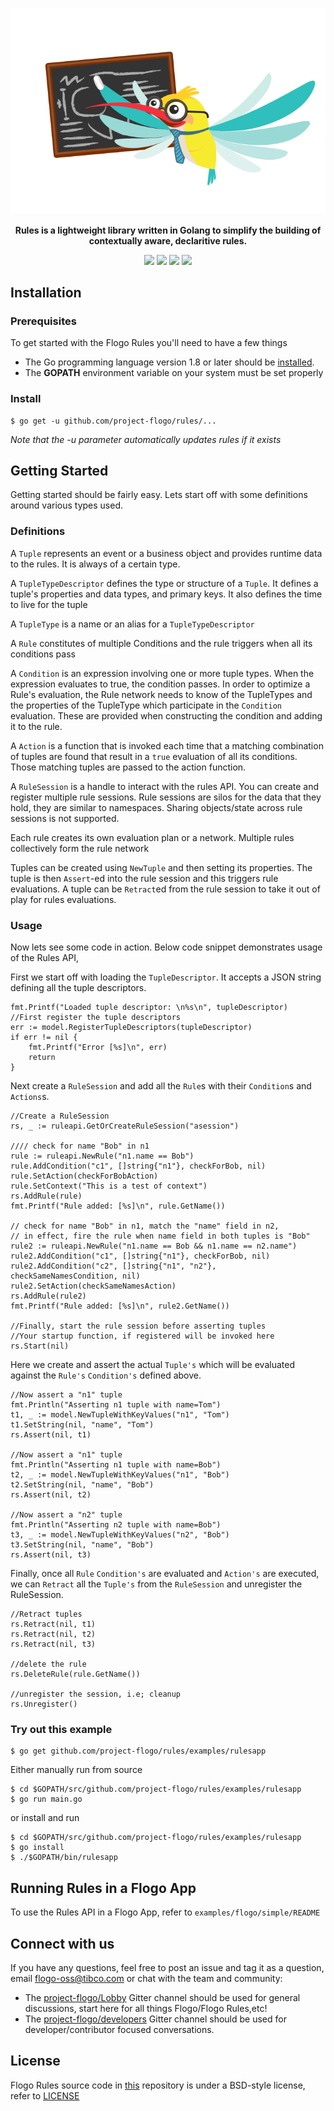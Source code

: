 <p align="center">
  <img src ="https://raw.githubusercontent.com/TIBCOSoftware/flogo/master/images/flogo-ecosystem_Rules.png" />
</p>

<p align="center" >
  <b>Rules is a lightweight library written in Golang to simplify the building of contextually aware, declaritive rules.</b>
</p>

<p align="center">
  <img src="https://travis-ci.org/TIBCOSoftware/flogo.svg"/>
  <img src="https://img.shields.io/badge/dependencies-up%20to%20date-green.svg"/>
  <img src="https://img.shields.io/badge/license-BSD%20style-blue.svg"/>
  <a href="https://gitter.im/project-flogo/Lobby?utm_source=share-link&utm_medium=link&utm_campaign=share-link"><img src="https://badges.gitter.im/Join%20Chat.svg"/></a>
</p>

## Installation

### Prerequisites
To get started with the Flogo Rules you'll need to have a few things
* The Go programming language version 1.8 or later should be [installed](https://golang.org/doc/install).
* The **GOPATH** environment variable on your system must be set properly

### Install
```
$ go get -u github.com/project-flogo/rules/...
```
_Note that the -u parameter automatically updates rules if it exists_

## Getting Started
Getting started should be fairly easy. Lets start off with some definitions around various types used.

### Definitions
A `Tuple` represents an event or a business object and provides runtime data to the rules. It is always of a certain type.

A `TupleTypeDescriptor` defines the type or structure of a `Tuple`. It defines a tuple's properties and data types, and primary keys. It also defines the time to live for the tuple

A `TupleType` is a name or an alias for a `TupleTypeDescriptor` 

A `Rule` constitutes of multiple Conditions and the rule triggers when all its conditions pass

A `Condition` is an expression involving one or more tuple types. When the expression evaluates to true, the condition passes. In order to optimize a Rule's evaluation, the Rule network needs to know of the TupleTypes and the properties of the TupleType which participate in the `Condition` evaluation. These are provided when constructing the condition and adding it to the rule.

A `Action` is a function that is invoked each time that a matching combination of tuples are found that result in a `true` evaluation of all its conditions. Those matching tuples are passed to the action function.

A `RuleSession` is a handle to interact with the rules API. You can create and register multiple rule sessions. Rule sessions are silos for the data that they hold, they are similar to namespaces. Sharing objects/state across rule sessions is not supported.
 
Each rule creates its own evaluation plan or a network. Multiple rules collectively form the rule network

Tuples can be created using `NewTuple` and then setting its properties. The tuple is then `Assert`-ed into the rule session and this triggers rule evaluations.
A tuple can be `Retract`ed from the rule session to take it out of play for rules evaluations.

### Usage
Now lets see some code in action. Below code snippet demonstrates usage of the Rules API,

First we start off with loading the `TupleDescriptor`. It accepts a JSON string defining all the tuple descriptors.

	fmt.Printf("Loaded tuple descriptor: \n%s\n", tupleDescriptor)
	//First register the tuple descriptors
	err := model.RegisterTupleDescriptors(tupleDescriptor)
	if err != nil {
		fmt.Printf("Error [%s]\n", err)
		return
	}

Next create a `RuleSession` and add all the `Rule`s with their `Condition`s and `Actions`s.

	//Create a RuleSession
	rs, _ := ruleapi.GetOrCreateRuleSession("asession")

	//// check for name "Bob" in n1
	rule := ruleapi.NewRule("n1.name == Bob")
	rule.AddCondition("c1", []string{"n1"}, checkForBob, nil)
	rule.SetAction(checkForBobAction)
	rule.SetContext("This is a test of context")
	rs.AddRule(rule)
	fmt.Printf("Rule added: [%s]\n", rule.GetName())

	// check for name "Bob" in n1, match the "name" field in n2,
	// in effect, fire the rule when name field in both tuples is "Bob"
	rule2 := ruleapi.NewRule("n1.name == Bob && n1.name == n2.name")
	rule2.AddCondition("c1", []string{"n1"}, checkForBob, nil)
	rule2.AddCondition("c2", []string{"n1", "n2"}, checkSameNamesCondition, nil)
	rule2.SetAction(checkSameNamesAction)
	rs.AddRule(rule2)
	fmt.Printf("Rule added: [%s]\n", rule2.GetName())
	
	//Finally, start the rule session before asserting tuples
	//Your startup function, if registered will be invoked here
	rs.Start(nil)

Here we create and assert the actual `Tuple's` which will be evaluated against the `Rule's` `Condition's` defined above.

	//Now assert a "n1" tuple
	fmt.Println("Asserting n1 tuple with name=Tom")
	t1, _ := model.NewTupleWithKeyValues("n1", "Tom")
	t1.SetString(nil, "name", "Tom")
	rs.Assert(nil, t1)

	//Now assert a "n1" tuple
	fmt.Println("Asserting n1 tuple with name=Bob")
	t2, _ := model.NewTupleWithKeyValues("n1", "Bob")
	t2.SetString(nil, "name", "Bob")
	rs.Assert(nil, t2)

	//Now assert a "n2" tuple
	fmt.Println("Asserting n2 tuple with name=Bob")
	t3, _ := model.NewTupleWithKeyValues("n2", "Bob")
	t3.SetString(nil, "name", "Bob")
	rs.Assert(nil, t3)

Finally, once all `Rule` `Condition's` are evaluated and `Action's` are executed, we can `Retract` all the `Tuple's` from the `RuleSession` and unregister the RuleSession.

	//Retract tuples
	rs.Retract(nil, t1)
	rs.Retract(nil, t2)
	rs.Retract(nil, t3)

	//delete the rule
	rs.DeleteRule(rule.GetName())

	//unregister the session, i.e; cleanup
	rs.Unregister()

### Try out this example

```
$ go get github.com/project-flogo/rules/examples/rulesapp
```
Either manually run from source
```
$ cd $GOPATH/src/github.com/project-flogo/rules/examples/rulesapp
$ go run main.go
```
or install and run

```
$ cd $GOPATH/src/github.com/project-flogo/rules/examples/rulesapp
$ go install
$ ./$GOPATH/bin/rulesapp

```
## Running Rules in a Flogo App
To use the Rules API in a Flogo App, refer to `examples/flogo/simple/README`

## Connect with us

If you have any questions, feel free to post an issue and tag it as a question, email flogo-oss@tibco.com or chat with the team and community:

* The [project-flogo/Lobby](https://gitter.im/project-flogo/Lobby?utm_source=share-link&utm_medium=link&utm_campaign=share-link) Gitter channel should be used for general discussions, start here for all things Flogo/Flogo Rules,etc!
* The [project-flogo/developers](https://gitter.im/project-flogo/developers?utm_source=share-link&utm_medium=link&utm_campaign=share-link) Gitter channel should be used for developer/contributor focused conversations.

## License 
Flogo Rules source code in [this](https://github.com/project-flogo/rules) repository is under a BSD-style license, refer to [LICENSE](https://github.com/project-flogo/rules/blob/master/LICENSE) 
